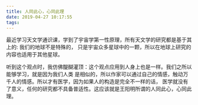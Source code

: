 ```yaml
---
title: 人同此心，心同此理
date: 2019-04-27 10:17:55
tags:
---
```

最近学习天文学通识课，学到了宇宙学第一性原理，所有天文学的研究都是基于其上的: 我们的地球不是特殊的，
只是宇宙众多星球中的一颗，所以在地球上研究的内容也适用于其他星球。

听到这个观点时，我仿佛醍醐灌顶：这个观点应用到人身上也是一样。我们之所以能够学习，就是因为我们人类
是相似的，所以作家可以通过自己的情感，触动万千人的情感。所以才有医学，因为如果人的构造是完全不一样的话，
医学就没有了意义，任何的研究都不具备普适性。这应该就是王阳明所谓的人同此心，心同此理。
